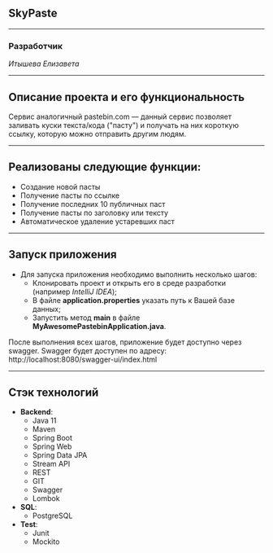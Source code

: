 
## SkyPaste

____
### Разработчик
*Итышева Елизавета*

____
## Описание проекта и его функциональность

Сервис аналогичный pastebin.com — данный сервис позволяет заливать куски текста/кода ("пасту") и получать на них короткую ссылку, которую можно отправить другим людям.

____
## Реализованы следующие функции:

* Создание новой пасты
* Получение пасты по ссылке
* Получение последних 10 публичных паст
* Получение пасты по заголовку или тексту
* Автоматическое удаление устаревших паст

___
## Запуск приложения
* Для запуска приложения необходимо выполнить несколько шагов:
  - Клонировать проект и открыть его в среде разработки (например *IntelliJ IDEA*);
  - В файле **application.properties** указать путь к Вашей базе данных;
  - Запустить метод **main** в файле **MyAwesomePastebinApplication.java**.

После выполнения всех шагов, приложение будет доступно через swagger.
Swagger будет доступен по адресу: http://localhost:8080/swagger-ui/index.html

___
## Стэк технологий
* **Backend**:
    - Java 11
    - Maven
    - Spring Boot
    - Spring Web
    - Spring Data JPA
    - Stream API
    - REST
    - GIT
    - Swagger
    - Lombok
* **SQL**:
    - PostgreSQL
* **Test**:
    - Junit
    - Mockito
